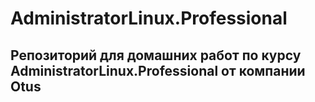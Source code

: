 # AdministratorLinux.Professional
## Репозиторий для домашних работ по курсу AdministratorLinux.Professional от компании Otus
